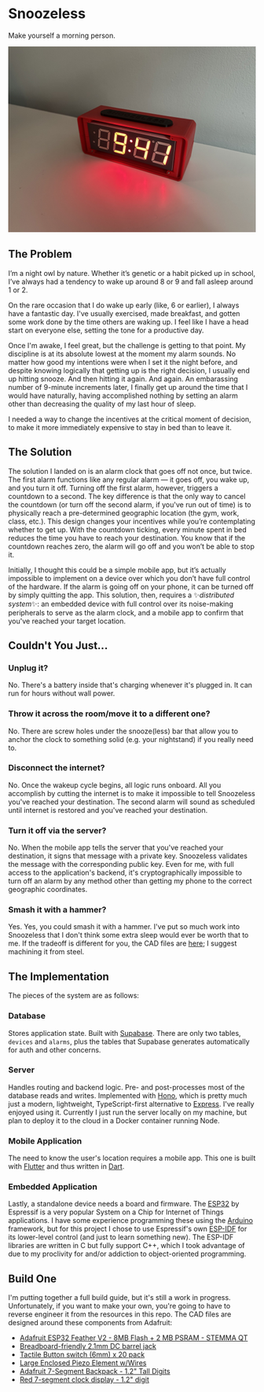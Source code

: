 # Snoozeless

Make yourself a morning person.

![The Snoozeless Alarm Clock](assets/snoozeless.jpeg)

## The Problem

I’m a night owl by nature. Whether it’s genetic or a habit picked up in school, I’ve always had a tendency to wake up around 8 or 9 and fall asleep around 1 or 2.

On the rare occasion that I do wake up early (like, 6 or earlier), I always have a fantastic day. I've usually exercised, made breakfast, and gotten some work done by the time others are waking up. I feel like I have a head start on everyone else, setting the tone for a productive day.

Once I'm awake, I feel great, but the challenge is getting to that point. My discipline is at its absolute lowest at the moment my alarm sounds. No matter how good my intentions were when I set it the night before, and despite knowing logically that getting up is the right decision, I usually end up hitting snooze. And then hitting it again. And again. An embarassing number of 9-minute increments later, I finally get up around the time that I would have naturally, having accomplished nothing by setting an alarm other than decreasing the quality of my last hour of sleep.

I needed a way to change the incentives at the critical moment of decision, to make it more immediately expensive to stay in bed than to leave it.

## The Solution

The solution I landed on is an alarm clock that goes off not once, but twice. The first alarm functions like any regular alarm — it goes off, you wake up, and you turn it off. Turning off the first alarm, however, triggers a countdown to a second. The key difference is that the only way to cancel the countdown (or turn off the second alarm, if you've run out of time) is to physically reach a pre-determined geographic location (the gym, work, class, etc.). This design changes your incentives while you’re contemplating whether to get up. With the countdown ticking, every minute spent in bed reduces the time you have to reach your destination. You know that if the countdown reaches zero, the alarm will go off and you won’t be able to stop it.

Initially, I thought this could be a simple mobile app, but it’s actually impossible to implement on a device over which you don’t have full control of the hardware. If the alarm is going off on your phone, it can be turned off by simply quitting the app. This solution, then, requires a :sparkles:_distributed system_:sparkles:: an embedded device with full control over its noise-making peripherals to serve as the alarm clock, and a mobile app to confirm that you've reached your target location.

## Couldn't You Just...

### Unplug it?

No. There's a battery inside that's charging whenever it's plugged in. It can run for hours without wall power.

### Throw it across the room/move it to a different one?

No. There are screw holes under the snooze(less) bar that allow you to anchor the clock to something solid (e.g. your nightstand) if you really need to.

### Disconnect the internet?

No. Once the wakeup cycle begins, all logic runs onboard. All you accomplish by cutting the internet is to make it impossible to tell Snoozeless you've reached your destination. The second alarm will sound as scheduled until internet is restored and you've reached your destination.

### Turn it off via the server?

No. When the mobile app tells the server that you've reached your destination, it signs that message with a private key. Snoozeless validates the message with the corresponding public key. Even for me, with full access to the application's backend, it's cryptographically impossible to turn off an alarm by any method other than getting my phone to the correct geographic coordinates.

### Smash it with a hammer?

Yes. Yes, you could smash it with a hammer. I've put so much work into Snoozeless that I don't think some extra sleep would ever be worth that to me. If the tradeoff is different for you, the CAD files are [here](cad); I suggest machining it from steel.

## The Implementation

The pieces of the system are as follows:

### Database

Stores application state. Built with [Supabase](https://supabase.com/). There are only two tables, `devices` and `alarms`, plus the tables that Supabase generates automatically for auth and other concerns.

### Server

Handles routing and backend logic. Pre- and post-processes most of the database reads and writes. Implemented with [Hono](https://hono.dev/), which is pretty much just a modern, lightweight, TypeScript-first alternative to [Express](https://expressjs.com/). I've really enjoyed using it. Currently I just run the server locally on my machine, but plan to deploy it to the cloud in a Docker container running Node.

### Mobile Application

The need to know the user's location requires a mobile app. This one is built with [Flutter](https://flutter.dev/) and thus written in [Dart](https://dart.dev/).

### Embedded Application

Lastly, a standalone device needs a board and firmware. The [ESP32](https://www.espressif.com/en/products/socs/esp32) by Espressif is a very popular System on a Chip for Internet of Things applications. I have some experience programming these using the [Arduino](https://www.arduino.cc/) framework, but for this project I chose to use Espressif's own [ESP-IDF](https://github.com/espressif/esp-idf) for its lower-level control (and just to learn something new). The ESP-IDF libraries are written in C but fully support C++, which I took advantage of due to my proclivity for and/or addiction to object-oriented programming.

## Build One

I'm putting together a full build guide, but it's still a work in progress. Unfortunately, if you want to make your own, you're going to have to reverse engineer it from the resources in this repo. The CAD files are designed around these components from Adafruit:

- [Adafruit ESP32 Feather V2 - 8MB Flash + 2 MB PSRAM - STEMMA QT](https://www.adafruit.com/product/5400)
- [Breadboard-friendly 2.1mm DC barrel jack](https://www.adafruit.com/product/373)
- [Tactile Button switch (6mm) x 20 pack](https://www.adafruit.com/product/367)
- [Large Enclosed Piezo Element w/Wires](https://www.adafruit.com/product/1739)
- [Adafruit 7-Segment Backpack - 1.2" Tall Digits](https://www.adafruit.com/product/1271)
- [Red 7-segment clock display - 1.2" digit](https://www.adafruit.com/product/1264)
